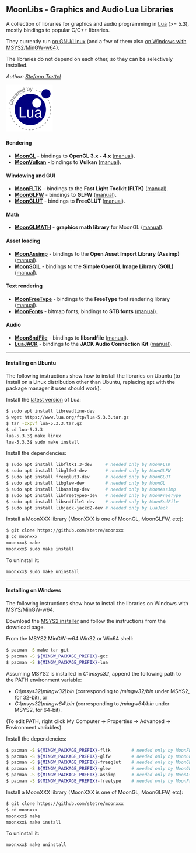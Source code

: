 ## MoonLibs - Graphics and Audio Lua Libraries

A collection of libraries for graphics and audio programming in [Lua](https://www.lua.org) (>= 5.3),
mostly bindings to popular C/C++ libraries.

They currently run 
[on GNU/Linux](#installing-on-ubuntu) (and a few of them also [on Windows with MSYS2/MinGW-w64](#installing-on-windows)).

The libraries do not depend on each other, so they can be selectively installed.

_Author:_ _[Stefano Trettel](https://www.linkedin.com/in/stetre)_

[![Lua logo](./powered-by-lua.gif)](https://www.lua.org/)

#### Rendering
* [**MoonGL**](https://github.com/stetre/moongl) - bindings to **OpenGL 3.x - 4.x**
([manual](https://stetre.github.io/moongl/doc/index.html)).
* [**MoonVulkan**](https://github.com/stetre/moonvulkan) - bindings to **Vulkan** ([manual](https://stetre.github.io/moonvulkan/doc/index.html)).

#### Windowing and GUI

* [**MoonFLTK**](https://github.com/stetre/moonfltk) - bindings to the **Fast Light Toolkit (FLTK)**
([manual](https://stetre.github.io/moonfltk/doc/index.html)).
* [**MoonGLFW**](https://github.com/stetre/moonglfw) - bindings to **GLFW**
([manual](https://stetre.github.io/moonglfw/doc/index.html)).
* [**MoonGLUT**](https://github.com/stetre/moonglut) - bindings to **FreeGLUT**
([manual](https://stetre.github.io/moonglut/doc/index.html)).

#### Math
* [**MoonGLMATH**](https://github.com/stetre/moonglmath) - **graphics math library** for MoonGL
([manual](https://stetre.github.io/moonglmath/doc/index.html)).

#### Asset loading
* [**MoonAssimp**](https://github.com/stetre/moonassimp) - bindings to the **Open Asset Import Library (Assimp)**
([manual](https://stetre.github.io/moonassimp/doc/index.html)). 
* [**MoonSOIL**](https://github.com/stetre/moonsoil) - bindings to the **Simple OpenGL Image Library (SOIL)**
([manual](https://stetre.github.io/moonsoil/doc/index.html)).

#### Text rendering
* [**MoonFreeType**](https://github.com/stetre/moonfreetype) - bindings to the **FreeType** font rendering library
([manual](https://stetre.github.io/moonfreetype/doc/index.html)).
* [**MoonFonts**](https://github.com/stetre/moonfonts) - bitmap fonts, bindings to **STB fonts**
([manual](https://stetre.github.io/moonfonts/doc/index.html)).

#### Audio
* [**MoonSndFile**](https://github.com/stetre/moonsndfile) - bindings to **libsndfile**
([manual](https://stetre.github.io/moonsndfile/doc/index.html)).
* [**LuaJACK**](https://github.com/stetre/luajack) - bindings to the **JACK Audio Connection Kit**
([manual](https://stetre.github.io/luajack/doc/index.html)).

---

#### Installing on Ubuntu

The following instructions show how to install the libraries on Ubuntu
(to install on a Linux distribution other than Ubuntu, replacing apt with the package manager it uses
should work).

Install the [latest version](https://www.lua.org/download.html) of Lua:

```sh
$ sudo apt install libreadline-dev
$ wget https://www.lua.org/ftp/lua-5.3.3.tar.gz
$ tar -zxpvf lua-5.3.3.tar.gz
$ cd lua-5.3.3
lua-5.3.3$ make linux
lua-5.3.3$ sudo make install
```

Install the dependencies:

```sh
$ sudo apt install libfltk1.3-dev     # needed only by MoonFLTK
$ sudo apt install libglfw3-dev       # needed only by MoonGLFW
$ sudo apt install freeglut3-dev      # needed only by MoonGLUT
$ sudo apt install libglew-dev        # needed only by MoonGL
$ sudo apt install libassimp-dev      # needed only by MoonAssimp
$ sudo apt install libfreetype6-dev   # needed only by MoonFreeType
$ sudo apt install libsndfile1-dev    # needed only by MoonSndFile
$ sudo apt install libjack-jackd2-dev # needed only by LuaJack
```

Install a MoonXXX library (MoonXXX is one of MoonGL, MoonGLFW, etc):

```sh
$ git clone https://github.com/stetre/moonxxx
$ cd moonxxx
moonxxx$ make
moonxxx$ sudo make install
```

To uninstall it:

```sh
moonxxx$ sudo make uninstall
```
---

#### Installing on Windows

The following instructions show how to install the libraries on Windows with MSYS/MinGW-w64.

Download the [MSYS2 installer](https://msys2.github.io/) and
follow the instructions from the download page.

From the MSYS2 MinGW-w64 Win32 or Win64 shell:

```sh
$ pacman -S make tar git 
$ pacman -S ${MINGW_PACKAGE_PREFIX}-gcc
$ pacman -S ${MINGW_PACKAGE_PREFIX}-lua
```

Assuming MSYS2 is installed in _C:\msys32_, append the following path
to the PATH environment variable:
- _C:\msys32\mingw32\bin_   (corresponding to _/mingw32/bin_ under MSYS2, for 32-bit), or
- _C:\msys32\mingw64\bin_   (corresponding to _/mingw64/bin_ under MSYS2, for 64-bit).

(To edit PATH, right click My Computer -> Properties -> Advanced ->  Environment variables).

Install the dependencies:

```sh
$ pacman -S ${MINGW_PACKAGE_PREFIX}-fltk        # needed only by MoonFLTK
$ pacman -S ${MINGW_PACKAGE_PREFIX}-glfw        # needed only by MoonGLFW
$ pacman -S ${MINGW_PACKAGE_PREFIX}-freeglut    # needed only by MoonGLUT
$ pacman -S ${MINGW_PACKAGE_PREFIX}-glew        # needed only by MoonGL
$ pacman -S ${MINGW_PACKAGE_PREFIX}-assimp      # needed only by MoonAssimp
$ pacman -S ${MINGW_PACKAGE_PREFIX}-freetype    # needed only by MoonFreeType
```

Install a MoonXXX library (MoonXXX is one of MoonGL, MoonGLFW, etc):

```sh
$ git clone https://github.com/stetre/moonxxx
$ cd moonxxx
moonxxx$ make
moonxxx$ make install
```

To uninstall it:

```sh
moonxxx$ make uninstall
```


